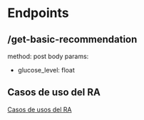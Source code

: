 # Endpoints
## /get-basic-recommendation
method: post
body params:
- glucose_level: float





## Casos de uso del RA
[Casos de usos del RA](https://docs.google.com/document/d/1SURa23osYCdOoyRlVyBk2G8ggnTeFcf5nzEeBZbARS4/edit?tab=t.7ff0sp608ysh)